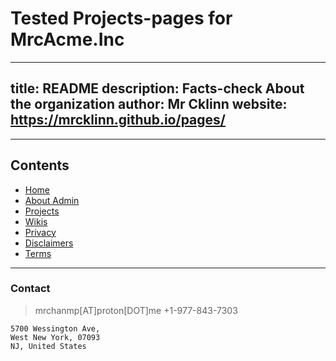 # Tested Projects-pages for MrcAcme.Inc

---
title: README
description: Facts-check About the organization
author: Mr Cklinn
website: https://mrcklinn.github.io/pages/
---

---
## Contents
* [Home](https://mrcklinn.github.io/pages/README.md)
* [About Admin](https://mrcklinn.github.io/pages/about.md)
* [Projects](https://mrcklinn.github.io/pages/projects.md)
* [Wikis](https://mrcklinn.github.io/pages/wikis.md)
* [Privacy](https://mrcklinn.github.io/pages/privacy.md)
* [Disclaimers](https://mrcklinn.github.io/pages/disclaimer.md)
* [Terms](https://mrcklinn.github.io/pages/terms.md)
---
### Contact
> mrchanmp[AT]proton[DOT]me
> +1-977-843-7303
```
5700 Wessington Ave,
West New York, 07093
NJ, United States
```


